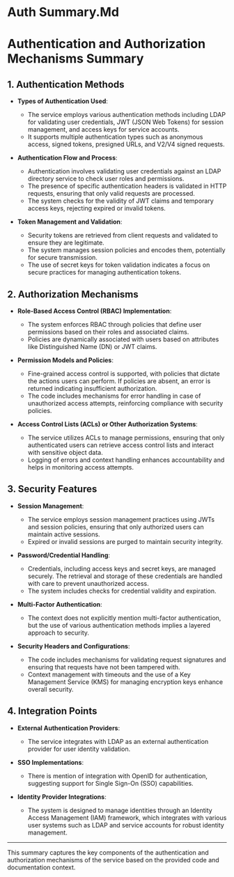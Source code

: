# Auth Summary.Md

# Authentication and Authorization Mechanisms Summary

## 1. Authentication Methods
- **Types of Authentication Used**: 
  - The service employs various authentication methods including LDAP for validating user credentials, JWT (JSON Web Tokens) for session management, and access keys for service accounts.
  - It supports multiple authentication types such as anonymous access, signed tokens, presigned URLs, and V2/V4 signed requests.

- **Authentication Flow and Process**:
  - Authentication involves validating user credentials against an LDAP directory service to check user roles and permissions.
  - The presence of specific authentication headers is validated in HTTP requests, ensuring that only valid requests are processed.
  - The system checks for the validity of JWT claims and temporary access keys, rejecting expired or invalid tokens.

- **Token Management and Validation**:
  - Security tokens are retrieved from client requests and validated to ensure they are legitimate.
  - The system manages session policies and encodes them, potentially for secure transmission.
  - The use of secret keys for token validation indicates a focus on secure practices for managing authentication tokens.

## 2. Authorization Mechanisms
- **Role-Based Access Control (RBAC) Implementation**:
  - The system enforces RBAC through policies that define user permissions based on their roles and associated claims.
  - Policies are dynamically associated with users based on attributes like Distinguished Name (DN) or JWT claims.

- **Permission Models and Policies**:
  - Fine-grained access control is supported, with policies that dictate the actions users can perform. If policies are absent, an error is returned indicating insufficient authorization.
  - The code includes mechanisms for error handling in case of unauthorized access attempts, reinforcing compliance with security policies.

- **Access Control Lists (ACLs) or Other Authorization Systems**:
  - The service utilizes ACLs to manage permissions, ensuring that only authenticated users can retrieve access control lists and interact with sensitive object data.
  - Logging of errors and context handling enhances accountability and helps in monitoring access attempts.

## 3. Security Features
- **Session Management**:
  - The service employs session management practices using JWTs and session policies, ensuring that only authorized users can maintain active sessions.
  - Expired or invalid sessions are purged to maintain security integrity.

- **Password/Credential Handling**:
  - Credentials, including access keys and secret keys, are managed securely. The retrieval and storage of these credentials are handled with care to prevent unauthorized access.
  - The system includes checks for credential validity and expiration.

- **Multi-Factor Authentication**:
  - The context does not explicitly mention multi-factor authentication, but the use of various authentication methods implies a layered approach to security.

- **Security Headers and Configurations**:
  - The code includes mechanisms for validating request signatures and ensuring that requests have not been tampered with.
  - Context management with timeouts and the use of a Key Management Service (KMS) for managing encryption keys enhance overall security.

## 4. Integration Points
- **External Authentication Providers**:
  - The service integrates with LDAP as an external authentication provider for user identity validation.

- **SSO Implementations**:
  - There is mention of integration with OpenID for authentication, suggesting support for Single Sign-On (SSO) capabilities.

- **Identity Provider Integrations**:
  - The system is designed to manage identities through an Identity Access Management (IAM) framework, which integrates with various user systems such as LDAP and service accounts for robust identity management.

---

This summary captures the key components of the authentication and authorization mechanisms of the service based on the provided code and documentation context.